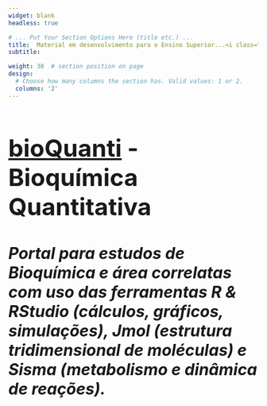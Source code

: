 ```yaml
---
widget: blank
headless: true

# ... Put Your Section Options Here (title etc.) ...
title:  Material em desenvolvimento para o Ensino Superior...<i class="fa-solid fa-toolbox"></i>
subtitle: 

weight: 30  # section position on page
design:
  # Choose how many columns the section has. Valid values: 1 or 2.
  columns: '2'
---
```


<font size="6">

## [bioQuanti](https://bioquanti.netlify.app/) - Bioquímica Quantitativa <i class="fa-solid fa-dna"></i> 
##### Portal para estudos de *Bioquímica* e área correlatas com uso das ferramentas *R & RStudio (cálculos, gráficos, simulações)*, *Jmol (estrutura tridimensional de moléculas)* e *Sisma (metabolismo e dinâmica de reações)*.
</font>



